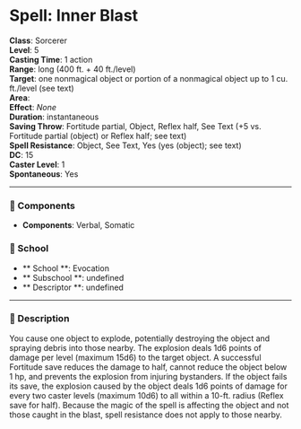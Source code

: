 
# Spell: Inner Blast
**Class**: Sorcerer  
**Level**: 5  
**Casting Time**: 1 action  
**Range**: long (400 ft. + 40 ft./level)  
**Target**: one nonmagical object or portion of a nonmagical object up to 1 cu. ft./level (see text)  
**Area**:   
**Effect**: _None_  
**Duration**: instantaneous  
**Saving Throw**: Fortitude partial, Object, Reflex half, See Text (+5 vs. Fortitude partial (object) or Reflex half; see text)  
**Spell Resistance**: Object, See Text, Yes (yes (object); see text)  
**DC**: 15  
**Caster Level**: 1  
**Spontaneous**: Yes

---

### 🔮 Components
- **Components**: Verbal, Somatic

### 🏫 School
- ** School **: Evocation
- ** Subschool **: undefined
- ** Descriptor **: undefined
---

### 📜 Description
You cause one object to explode, potentially destroying the object and spraying debris into those nearby. The explosion deals 1d6 points of damage per level (maximum 15d6) to the target object. A successful Fortitude save reduces the damage to half, cannot reduce the object below 1 hp, and prevents the explosion from injuring bystanders. If the object fails its save, the explosion caused by the object deals 1d6 points of damage for every two caster levels (maximum 10d6) to all within a 10-ft. radius (Reflex save for half). Because the magic of the spell is affecting the object and not those caught in the blast, spell resistance does not apply to those nearby.
